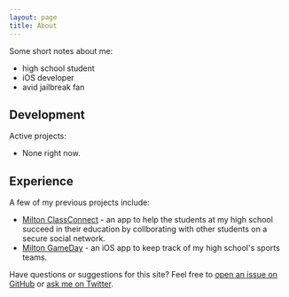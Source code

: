 ```yaml
---
layout: page
title: About
---
```

Some short notes about me:

* high school student
* iOS developer
* avid jailbreak fan

## Development

Active projects:

* None right now.


## Experience

A few of my previous projects include:

* [Milton ClassConnect](http://appstore.org/miltonclassconnect) - an app to help the students at my high school succeed in their education by collborating with other students on a secure social network.
* [Milton GameDay](http://appstore.org/miltongameday) - an iOS app to keep track of my high school's sports teams.

Have questions or suggestions for this site? Feel free to [open an issue on GitHub](https://github.com/shivadoc/shivadoc.github.io/issues/new) or [ask me on Twitter](https://twitter.com/akeaswaran).
